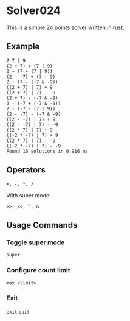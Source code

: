 # Solver024

This is a simple 24 points solver written in rust.

## Example

```log
7 7 2 9
(2 + 7) + (7 | 9)
2 + (7 + (7 | 9))
(2 - -7) + (7 | 9)
2 + (7 - (-7 & -9))
((2 + 7) | 7) + 9
((2 + 7) | 7) - -9
(2 + 7) - (-7 & -9)
2 - (-7 + (-7 & -9))
2 - (-7 - (7 | 9))
(2 - -7) - (-7 & -9)
((2 - -7) | 7) + 9
((2 - -7) | 7) - -9
((2 * 7) | 7) + 9
((-2 * -7) | 7) + 9
((2 * 7) | 7) - -9
((-2 * -7) | 7) - -9
Found 16 solutions in 0.916 ms
```

## Operators

`+, -, *, /`

With super mode:

`>>, <<, ^, &`

## Usage Commands

### Toggle super mode

`super`

### Configure count limit

`max <limit>`

### Exit

`exit` `quit`
